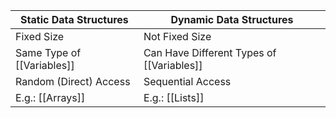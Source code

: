 | Static Data Structures     | Dynamic Data Structures                   |
| -------------------------- | ----------------------------------------- |
| Fixed Size                 | Not Fixed Size                            |
| Same Type of [[Variables]] | Can Have Different Types of [[Variables]] |
| Random (Direct) Access     | Sequential Access                         |
| E.g.: [[Arrays]]           | E.g.: [[Lists]]                           |
